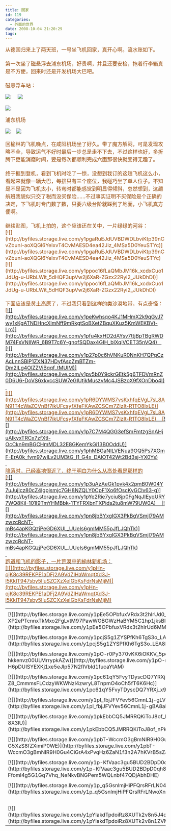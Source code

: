 ```yaml
---
title: 回家
id: 119
categories:
  - 外面的世界
date: 2008-10-04 21:20:29
tags:
---
```


<div id="msgcns!DA984E57EDE76A7C!1627" class="bvMsg"><div><font color="#974806" size="3">从德国归来上了两天班，一号坐飞机回家，真开心啊。流水账如下。</font></div>
<div><font color="#974806" size="3"/> </div>
<div><font color="#974806" size="3">第一次坐了磁悬浮去浦东机场，好贵啊，并且还要安检，拖着行李箱真是不方便，回来时还是开发机场大巴吧。</font></div>
<div><font color="#974806" size="3"/> </div>
<div><font color="#974806" size="3">磁悬浮车站：</font></div>

[![](http://byfiles.storage.live.com/y1pE2_sSfqo0omeAWyKn-XqCUZHy9NgeEFYCuwqKlNJzPMgDL4Rr_cmJN_xGRLGQkNte2GwIGVKQ7I)](http://byfiles.storage.live.com/y1pE2_sSfqo0omeAWyKn-XqCUZHy9NgeEFYCuwqKlNJzPMgDL4Rr_cmJN_xGRLGQkNte2GwIGVKQ7I)     [![](http://byfiles.storage.live.com/y1p65n1C1PSrt9Q4GcuNcmqfJsA0UmooQgYczt48xk-G7YWfgw3u9VGJQNUN9xZJlzIQnycCsvpL9g)](http://byfiles.storage.live.com/y1p65n1C1PSrt9Q4GcuNcmqfJsA0UmooQgYczt48xk-G7YWfgw3u9VGJQNUN9xZJlzIQnycCsvpL9g)

[![](http://byfiles.storage.live.com/y1pw3MvcDbme71Z8LA2kMc_YEXDh2Di695RygUKe0oDPcZIhmaNVy0ekQcAClM7WLp7qVGOpy8HKl8)](http://byfiles.storage.live.com/y1pw3MvcDbme71Z8LA2kMc_YEXDh2Di695RygUKe0oDPcZIhmaNVy0ekQcAClM7WLp7qVGOpy8HKl8)

<font color="#974806" size="3">浦东机场</font>

[![](http://byfiles.storage.live.com/y1pOVaxXoSl2O5aLRuj05Ay3WYNEpNrANb9JG193m_5BM9bm46DI0N3Py3TocHYzWFMmWbmeNyWpuc)](http://byfiles.storage.live.com/y1pOVaxXoSl2O5aLRuj05Ay3WYNEpNrANb9JG193m_5BM9bm46DI0N3Py3TocHYzWFMmWbmeNyWpuc)    [![](http://byfiles.storage.live.com/y1pU0fTwUWcJ1VxZfq0XTGacErwv-FCeSMalYVhLx-MoUK4bm9SSKxilmeS8Rs0tlrSAsv3kxSXpUI)](http://byfiles.storage.live.com/y1pU0fTwUWcJ1VxZfq0XTGacErwv-FCeSMalYVhLx-MoUK4bm9SSKxilmeS8Rs0tlrSAsv3kxSXpUI)

<div><font color="#974806" size="3"><font color="#974806">回榆林的飞机晚点，在咸阳机场坐了好久。带了魔方解闷，可是发现攻略不全，导致运气不好时最后一步总是走不下去，不过这样也好，多折腾下更能消磨时间，要是每次都顺利完成六面那很快就变得无趣了。</font></font></div>
<div><font color="#974806" size="3"/> </div>
<div><font color="#974806" size="3">终于捱到登机，看到飞机时吃了一惊，没想到我订的这趟飞机这么小，看起来就像一辆大巴，每排只有三个座位，我碰巧坐了单人位子。不知是不是因为飞机太小，转弯时都能感觉到明显得倾斜，忽然想到，这趟航班我貌似只交了税而没买保险……不过事实证明不买保险是个正确的决定，下飞机时专门数了数，只要六级台阶就踩到了地面，小飞机真方便啊。</font></div>
<div><font color="#974806" size="3"/> </div>
<div><font color="#974806" size="3">继续贴图，飞机上拍的，这个应该还在关中，一片绿绿的河谷：</font></div>
<div><font color="#974806" size="3">[![](http://byfiles.storage.live.com/y1pgaRuEJdUVBDWDLbviKtp39nCvZbunI-aoXQGl6YelxvT4CvMAESD4ea42Jiz_4MSa5D0YeuSTYc)](http://byfiles.storage.live.com/y1pgaRuEJdUVBDWDLbviKtp39nCvZbunI-aoXQGl6YelxvT4CvMAESD4ea42Jiz_4MSa5D0YeuSTYc)    [![](http://byfiles.storage.live.com/y1ppoc16fLaQMbJM16k_xcdxCuo1JdUg-u-URbLWit_5dHQF3upVw2j6XaR-ZGzx22Ryi2_JUkDhDI)](http://byfiles.storage.live.com/y1ppoc16fLaQMbJM16k_xcdxCuo1JdUg-u-URbLWit_5dHQF3upVw2j6XaR-ZGzx22Ryi2_JUkDhDI)</font></div>
<div><font color="#974806" size="3"/> </div>
<div><font color="#974806" size="3">下面应该是黄土高原了，不过我只看到这样的类沙漠地带，有点奇怪：</font></div>
<div><font color="#974806" size="3">[<a href="http://byfiles.storage.live.com/y1peKwhsqo4KJ1MHmX2k9qGvJ7wy1xKgATNDHncXlmNff9mRkgtSoBXetZBquXKuz5KmWEKBVt-Lrc" target="_blank">![](http://byfiles.storage.live.com/y1peKwhsqo4KJ1MHmX2k9qGvJ7wy1xKgATNDHncXlmNff9mRkgtSoBXetZBquXKuz5KmWEKBVt-Lrc)](http://byfiles.storage.live.com/y1pfu4kxHD2dAYsv7ttjBpTBgRWDM74FsVNIlWR_6B9T7c6Y-gnofSQDax4GIH_blXqiVCET35nVQ4)    [<a href="http://byfiles.storage.live.com/y1pgxeE1Lbs-9uX0J3bArGJ4h145tbfn85KMx5xMNul3pXWpd36NbeTie0aM0VCKEgKmqr3kvlkFJc" target="_blank"/><a href="http://byfiles.storage.live.com/y1p27p0c6hVNKuR0NnKH7QPqCzAcLnnSBlP1ZXN37HDyfAscZmBTZm-Dm2lLg4OlZZViBqqf_tMUlM" target="_blank">![](http://byfiles.storage.live.com/y1p27p0c6hVNKuR0NnKH7QPqCzAcLnnSBlP1ZXN37HDyfAscZmBTZm-Dm2lLg4OlZZViBqqf_tMUlM)](http://byfiles.storage.live.com/y1pv5b0Y9ckrGEtk5g6TFDVmRnZ0D6U6-DoVS6xkvccSUW7eGIUtjkMuszvMc4JSBzoX9fXOnDbo4I)</font></div>
<div><font color="#974806" size="3"/> </div>
<div><font color="#974806" size="3">[![](http://byfiles.storage.live.com/y1pR6DYWMS7vsKxhfqEVgL7sL8AN91T4cWaZCVnBf7ikUFcsyfXfeFKAwZCSCm7ZIzIt-R1TO8IxLE)](http://byfiles.storage.live.com/y1pR6DYWMS7vsKxhfqEVgL7sL8AN91T4cWaZCVnBf7ikUFcsyfXfeFKAwZCSCm7ZIzIt-R1TO8IxLE)    [<a href="http://byfiles.storage.live.com/y1p7C7M4QGG3efSmFmtzgSnAHjuAIkyxTRCx7zfXtl-OcCkn9mBGCHmMDL32E8GKemYkGi13B0OddU" target="_blank">![](http://byfiles.storage.live.com/y1p7C7M4QGG3efSmFmtzgSnAHjuAIkyxTRCx7zfXtl-OcCkn9mBGCHmMDL32E8GKemYkGi13B0OddU)](http://byfiles.storage.live.com/y1phMBGaNILVENua9OQ5Ps7XGmF-ErA0k_fvm97wILv2UM3tG_I1_G4x_DAlOT42Wt2Bd3sj-YX0Ys)</font></div>
<div><font color="#974806" size="3"/> </div>
<div><font color="#974806" size="3">降落时，已经离地很近了，终于明白为什么从高处看是那样的</font></div>
<div><font color="#974806" size="3">[<a href="http://byfiles.storage.live.com/y1p3uAzAeGk1pvk4x2pmB0W04Y7uJujIcz80cZ4lgpjsmjc7GH8NZQLY0CpF1Xo6fOscKyGClv63-g" target="_blank">![](http://byfiles.storage.live.com/y1p3uAzAeGk1pvk4x2pmB0W04Y7uJujIcz80cZ4lgpjsmjc7GH8NZQLY0CpF1Xo6fOscKyGClv63-g)](http://byfiles.storage.live.com/y1pYe2Rie7yciu8jp0FgNqJIEyqURY7WQ8KjI-101I9TmYHMBbk-1TYFRXbnTXPids2tu8mW79UW0A)    [![](http://byfiles.storage.live.com/y1pn8jbBYxgIGX3PkBgVSmjl79AMzwzcRcNT-mBs4apKGQzjPeGD6XUL_UUeIs6gmMM55pJfLJQhTk)](http://byfiles.storage.live.com/y1pn8jbBYxgIGX3PkBgVSmjl79AMzwzcRcNT-mBs4apKGQzjPeGD6XUL_UUeIs6gmMM55pJfLJQhTk)</font></div>
<div><font color="#974806" size="3"/> </div>
<div><font color="#974806" size="3">跑道和飞机的影子，一片荒漠中的榆林新机场：</font></div>
<div><font color="#974806" size="3">[![](http://byfiles.storage.live.com/y1pHn-ojK8c39REKPE1aDFj2A9VdZlHaWmqtXd3J-l5KklT947sby5IluSZCXzXeIGbKsFdrNsMijM)](http://byfiles.storage.live.com/y1pHn-ojK8c39REKPE1aDFj2A9VdZlHaWmqtXd3J-l5KklT947sby5IluSZCXzXeIGbKsFdrNsMijM)</font></div></div><table cellspacing="0" border="0"><tr><td/></tr><tr><td valign="top">[![](http://byfiles.storage.live.com/y1pEe5OPbfuxVRdx3t2hIrUd0_DM-XP2ePTcnnxTkMxo2FgLvtM97PawWOBGWzHaBYM5C1hp1jksBI)](http://byfiles.storage.live.com/y1pEe5OPbfuxVRdx3t2hIrUd6MM7inL2_vT9extMaakYgYB2IT_IU5-Zev4P1U7kQdTkJ_iYHgKToU)</td><td width="15"/><td valign="top">[![](http://byfiles.storage.live.com/y1panAng6NY4sleT208rv_rmyJo3RUEvgbfweZi9JdNmgmU2bI1AezcOcTLXyVrpaikri_HJi6_-Sw)](http://byfiles.storage.live.com/y1panAng6NY4sleT208rv_rm60KX2hG7Fpalc9A4yVKB7qLeBDC1FjwfwgfKhQH5aPJqwJQwA170oA)</td></tr><tr><td/></tr><tr><td valign="top">[![](http://byfiles.storage.live.com/y1pcjS5g1ZYSPfKh6TgS3o_LAHZofyu_5crz3LcGegJ_iixy46jg24e-9Fq4Io0xw1e4nDQef42Sno)](http://byfiles.storage.live.com/y1pcjS5g1ZYSPfKh6TgS3o_LEA8MsjlxerrXW6urGclxYwMgqKmWLnQkrO220wbXhz1ta1mdu7G4j8)</td><td width="15"/><td valign="top">[![](http://byfiles.storage.live.com/y1pPwZYJKnTXM__dPZKVb86TT8xvzaNzzKzQd6_Fjgr2ur-6XdtGuSBd2nYxVraeeT7RIVKJdYF7To)](http://byfiles.storage.live.com/y1pPwZYJKnTXM__dPZKVb86TSqxpr1C_F_UYrdSIyP22lQU_UTCUqdwx3sbpR00XR4DJq1UOxAcKTE)</td></tr><tr><td/></tr><tr><td valign="top">[![](http://byfiles.storage.live.com/y1pO-r0Py370vKK6iOKKV_5pqwozmi1UcRSHBsXo_tOmMAlC-kLZpy_sA-hkkenvz00ULMrrypkAZw)](http://byfiles.storage.live.com/y1pO-r0Py370vKK6iOKKV_5phm7YarrpTJz8eP-H6pDUISYEXKj1xe5eJlp57N2flVbId1fucaYtAM)</td><td width="15"/><td valign="top">[![](http://byfiles.storage.live.com/y1pZxPHavoNHnslfLW0waqxiZRrwRGAm3LmSEkH5tTRwdV69NIYEYcqYdLfk-_3R496RxSeJhLIIIc)](http://byfiles.storage.live.com/y1pZxPHavoNHnslfLW0waqxiQOPqHx6KQhzSdh-zO2La2beIaqoRbrT1QHp_421l2N_zJS1tUcd2t4)</td></tr><tr><td/></tr><tr><td valign="top">[![](http://byfiles.storage.live.com/y1pc61qY5FvyTDyscDQ7YRXj3orme6-Sh-Z8_CmmmsFLCdzyWKWNzl4zwryL8TnpmO4oCh5fT6K6Hc)](http://byfiles.storage.live.com/y1pc61qY5FvyTDyscDQ7YRXj_x9E7nLxrMiuT9GwaH1PuPwm9EbaA8LpG1ym2EA5N1qaL3Q_LDhqd4)</td><td width="15"/><td valign="top">[![](http://byfiles.storage.live.com/y1ppVJ09SQjxQ5vWu616yndGuqXQjldYv0GXQLuFr9Q9zuW0W93lEsV-axs57lYNAmL1TMIPpNlGN4)](http://byfiles.storage.live.com/y1ppVJ09SQjxQ5vWu616yndGiZjm1JAgpSbQf9Cs1qUGFmrJANgVI9tDyJ26M7OQHIHxj5ME2z5T7c)</td></tr><tr><td/></tr><tr><td valign="top">[![](http://byfiles.storage.live.com/y1pI_fbjJFVYev56CmnL1j-gLV2h7ez3m0l85ZsXWCmEAQgadsvA1UJyfnQhgyciT-S2O2FycfmnzQ)](http://byfiles.storage.live.com/y1pI_fbjJFVYev56CmnL1j-gBA8abbFJuC6pcvMEFUG8kKGg0z4uAmpT8xd2cKO4IWX_bBtzF8MjtA)</td><td width="15"/><td valign="top">[![](http://byfiles.storage.live.com/y1pXd-lzsA_d1nfDhXRy5P_hqplI0b_ZzaBx_lBDcV4gCZj_7HRBN0bHZadKFVcB_VOCXHxthpa3Nk)](http://byfiles.storage.live.com/y1pXd-lzsA_d1nfDhXRy5P_hlETib-qf8ZT21qJ0KT1ECK2RADxHfr1R7Na7fUMounc5CjSKs207Sg)</td></tr><tr><td/></tr><tr><td valign="top">[![](http://byfiles.storage.live.com/y1pkEbbCQ5JMRRQKiToJ8of_hN7-396aUm6G3QL3gTmgKCt6oT13xgb2E5QhO6o4aa8tHXGW-8X3lU)](http://byfiles.storage.live.com/y1pkEbbCQ5JMRRQKiToJ8of_nPk141JFHEcfB2otEr6tOeF3ayOsSQ46X2n1rMBJbjBJZjQmKDZfQE)</td><td width="15"/><td valign="top">[![](http://byfiles.storage.live.com/y1pUndjh5fqVsNpXp4fEVFL1qoqvf0WivnzG_uewdPAjdR8riqOnhz1UhMYPvZ8Us_6y8o8P_cPfq8)](http://byfiles.storage.live.com/y1pUndjh5fqVsNpXp4fEVFL1sydCk2ENQ15FMIBFKpGOSmCiwMqXBDK5UU79Tk1G0VLJ5D1Ra_7TP4)</td></tr><tr><td/></tr><tr><td valign="top">[![](http://byfiles.storage.live.com/y1pbT-WccmO3gBmNIR9H0Gu4Lvc8FjrH7-K0VBtaAsnJNBVxsE4euSlqp6bWr-G5XzS8fZXimiP0WE)](http://byfiles.storage.live.com/y1pbT-WccmO3gBmNIR9H0Gu4CiGrA4xPvqHz6ZaN1f3n2A7hKVrB5sZJHBWpXVpif7nqAf56OaiPrU)</td><td width="15"/><td valign="top">[![](http://byfiles.storage.live.com/y1pxztXYV7GxbAUqcOhMNoETsY34yxCdLVpwH_oLUZ0G1txS7lbzswhbDy_xLt_-QgAhCsaqoQ7lwE)](http://byfiles.storage.live.com/y1pxztXYV7GxbAUqcOhMNoETprynvb3a-He1Oy_T_KSNdXA4KtvF4CyLaQdypkLBH22CUbvGIAinAU)</td></tr><tr><td/></tr><tr><td valign="top">[![](http://byfiles.storage.live.com/y1p-KfVaac3gu5BUD2BDpD0qvTvqsfrkbavYTEVejGnL44OLswtVx_egj_1Zzt9E3PUFJw5s59QwEw)](http://byfiles.storage.live.com/y1p-KfVaac3gu5BUD2BDpD0qh8Mn-z3-Ffoml4g5G1Gq7Vhq_NeNkvBNGPem5WQLnbf47QDjAbhDHE)</td><td width="15"/><td valign="top">[![](http://byfiles.storage.live.com/y1pBXsOQfVpueRnUFxfl8xngQLRlk7MUtr8vQpxI5wSz_y9x9Gc0zmvSCOM7KEHs67GkSNTYsbkTK4)](http://byfiles.storage.live.com/y1pBXsOQfVpueRnUFxfl8xngYE_X-E2qOUGCRvg3jsTeXB_XPT722Ng4bt7OxUQL546tsxKivpEo6c)</td></tr><tr><td/></tr><tr><td valign="top">[![](http://byfiles.storage.live.com/y1p_q5GsnlmjHiPFQrsRFrLN040JwL5qlpKEYxQcZB5eXFRQmF4qIj7EylLvvlRZ80hh36xujh-qvI)](http://byfiles.storage.live.com/y1p_q5GsnlmjHiPFQrsRFrLNwoXnBqLt46f69nqotCjuetGEBFG9UHAPb83Ei3rLWGqEo8A8K57_Hk)</td><td width="15"/><td valign="top">[![](http://byfiles.storage.live.com/y1pPTq4Syl1BvmR-ghdxhymleC0owlOWoREf9WK2ciOxjfXSne8Nq5GEmewrTWT9_Al_X69gAdzDms)](http://byfiles.storage.live.com/y1pPTq4Syl1BvmR-ghdxhymlTq2ksFpQGfIozbVcv7jlTWzAvel7Q651_l7q2x93yqmdHsKz2PQZHk)</td></tr><tr><td/></tr><tr><td valign="top">[![](http://byfiles.storage.live.com/y1pYlakdTpdoiRz8XUTk2v8n5J4dqMrnC0WqKFkFC6jt0rCHeX_iHMvLK1StOMSNC52fwDgk1lnQZs)](http://byfiles.storage.live.com/y1pYlakdTpdoiRz8XUTk2v8n1ZVMblkrqOF3vd127_srdggijww6n3uBGt7F7xSO9VjYbj8h1ygozM)</td></tr></table>